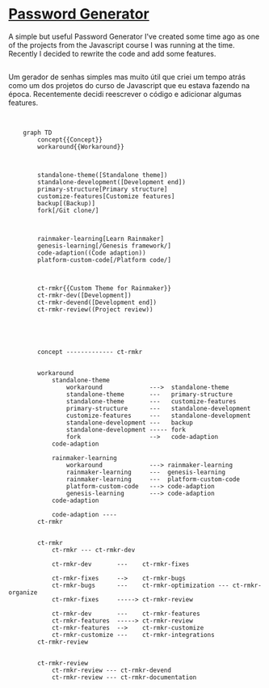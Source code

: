 # <a href="https://password.caionunes.dev" target="_blank">Password Generator</a>

A simple but useful Password Generator I've created some time ago as one of the projects from the Javascript course I was running at the time. Recently I decided to rewrite the code and add some features.

##

Um gerador de senhas simples mas muito útil que criei um tempo atrás como um dos projetos do curso de Javascript que eu estava fazendo na época. Recentemente decidi reescrever o código e adicionar algumas features.

##

```mermaid

	graph TD
		concept{{Concept}}
		workaround{{Workaround}}
		


		standalone-theme([Standalone theme])
		standalone-development([Development end])
		primary-structure[Primary structure]
		customize-features[Customize features]
		backup[(Backup)]
		fork[/Git clone/]
		


		rainmaker-learning[Learn Rainmaker]
		genesis-learning[/Genesis framework/]
		code-adaption((Code adaption))
		platform-custom-code[/Platform code/]
		


		ct-rmkr{{Custom Theme for Rainmaker}}
		ct-rmkr-dev([Development])
		ct-rmkr-devend([Development end])
		ct-rmkr-review((Project review))
		



		
		concept ------------- ct-rmkr


		workaround
            standalone-theme
                workaround             --->  standalone-theme
                standalone-theme       ---   primary-structure
                standalone-theme       ---   customize-features
                primary-structure      ---   standalone-development
                customize-features     ---   standalone-development
                standalone-development ---   backup
                standalone-development ----- fork
                fork                   -->   code-adaption
            code-adaption
    
            rainmaker-learning
                workaround             ---> rainmaker-learning
                rainmaker-learning     ---  genesis-learning
                rainmaker-learning     ---  platform-custom-code
                platform-custom-code   ---> code-adaption
                genesis-learning       ---> code-adaption
            code-adaption

            code-adaption ----
		ct-rmkr


		ct-rmkr
            ct-rmkr --- ct-rmkr-dev
            
            ct-rmkr-dev       ---    ct-rmkr-fixes
            
            ct-rmkr-fixes     -->    ct-rmkr-bugs
            ct-rmkr-bugs      ---    ct-rmkr-optimization --- ct-rmkr-organize
            ct-rmkr-fixes     -----> ct-rmkr-review
            
            ct-rmkr-dev       ---    ct-rmkr-features
            ct-rmkr-features  -----> ct-rmkr-review
            ct-rmkr-features  -->    ct-rmkr-customize
            ct-rmkr-customize ---    ct-rmkr-integrations
		ct-rmkr-review
		

		ct-rmkr-review
            ct-rmkr-review --- ct-rmkr-devend
            ct-rmkr-review --- ct-rmkr-documentation

```
